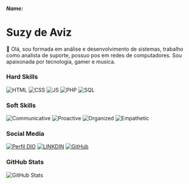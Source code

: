 ##### Name:

# Suzy de Aviz

👋 Olá, sou formada em análise e desenvolvimento de sistemas, trabalho como analista de suporte, possuo pos em redes de computadores.
Sou apaixonada por tecnologia, gamer e musica.

### Hard Skills

![HTML](https://img.shields.io/badge/HTML-red)
![CSS](https://img.shields.io/badge/CSS-blue)
![JS](https://img.shields.io/badge/JavaScript-yellow)
![PHP](https://img.shields.io/badge/PHP-darkblue)
![SQL](https://img.shields.io/badge/SQL-orange)

### Soft Skills

![Communicative](https://img.shields.io/badge/Communicative-red)
![Proactive](https://img.shields.io/badge/Proactive-blue)
![Organized](https://img.shields.io/badge/Organized-red)
![Empathetic](https://img.shields.io/badge/Empathetic-blue)

### Social Media

[![Perfil DIO](https://img.shields.io/badge/DIO/PERFIL-darkblue)](https://web.dio.me/users/suziaviz9)
[![LINKDIN](https://img.shields.io/badge/Linkdin-blue)](https://www.linkedin.com/in/suzi-aviz-11b185159/)
[![GitHub](https://img.shields.io/badge/GitHub-black)](https://github.com/suziaviz)

### GitHub Stats

![GitHub Stats](https://github-readme-stats.vercel.app/api?username=suziaviz&theme=transparent&bg_color=013&border_color=30A3DC&show_icons=true&icon_color=30A3DC&title_color=E94D5F&text_color=FFF)
